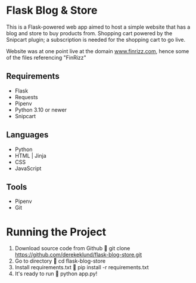 # Flask Blog & Store

This is a Flask-powered web app aimed to host a simple website that has a blog and store to buy products from. Shopping cart powered by the Snipcart plugin; a subscription is needed for the shopping cart to go live.

Website was at one point live at the domain www.finrizz.com, hence some of the files referencing "FinRizz"

## Requirements
- Flask
- Requests
- Pipenv
- Python 3.10 or newer
- Snipcart

## Languages
- Python
- HTML | Jinja
- CSS
- JavaScript

## Tools
- Pipenv
- Git

# Running the Project
1. Download source code from Github 💾 git clone https://github.com/derekeklund/flask-blog-store.git
2. Go to directory 📁 cd flask-blog-store
3. Install requirements.txt 🔽 pip install -r requirements.txt
4. It's ready to run 🎉 python app.py!
